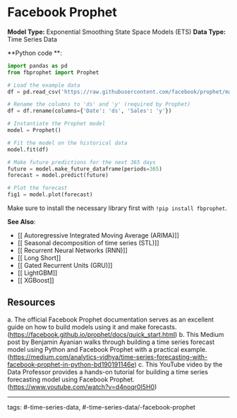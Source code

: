 #  Facebook Prophet
**Model Type:**  Exponential Smoothing State Space Models (ETS)
**Data Type:**  Time Series Data

**Python code **:


```python
import pandas as pd
from fbprophet import Prophet

# Load the example data
df = pd.read_csv('https://raw.githubusercontent.com/facebook/prophet/master/examples/example_wp_log_peyton_manning.csv')

# Rename the columns to 'ds' and 'y' (required by Prophet)
df = df.rename(columns={'Date': 'ds', 'Sales': 'y'})

# Instantiate the Prophet model
model = Prophet()

# Fit the model on the historical data
model.fit(df)

# Make future predictions for the next 365 days
future = model.make_future_dataframe(periods=365)
forecast = model.predict(future)

# Plot the forecast
fig1 = model.plot(forecast)
```

Make sure to install the necessary library first with `!pip install fbprophet`.


**See Also**:

- [[ Autoregressive Integrated Moving Average (ARIMA)]]
- [[ Seasonal decomposition of time series (STL)]]
- [[ Recurrent Neural Networks (RNN)]]
- [[ Long Short]]
- [[ Gated Recurrent Units (GRU)]]
- [[ LightGBM]]
- [[ XGBoost]]
## Resources

a. The official Facebook Prophet documentation serves as an excellent guide on how to build models using it and make forecasts. (https://facebook.github.io/prophet/docs/quick_start.html)
b. This Medium post by Benjamin Ayanian walks through building a time series forecast model using Python and Facebook Prophet with a practical example. (https://medium.com/analytics-vidhya/time-series-forecasting-with-facebook-prophet-in-python-bd190191146e)
c. This YouTube video by the Data Professor provides a hands-on tutorial for building a time series forecasting model using Facebook Prophet. (https://www.youtube.com/watch?v=d4noqr0I5H0)


---
tags: #-time-series-data, #-time-series-data/-facebook-prophet
